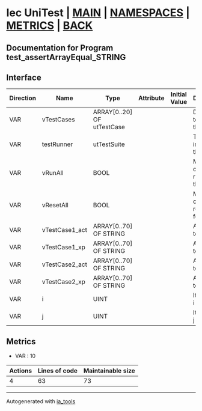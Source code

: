# Iec UniTest | [MAIN] | [NAMESPACES] | [METRICS] | [BACK]  

## Documentation for Program test_assertArrayEqual_STRING  

## Interface  

| Direction | Name | Type | Attribute | Initial Value | Documentation |
| --------- | ---- | ---- | --------- | ------------- | ------------- |
| VAR | vTestCases | ARRAY[0..20] OF utTestCase |  |  | Definition of all test cases for this POU |  
| VAR | testRunner | utTestSuite |  |  | Test Suite fb instance to run the tests |  
| VAR | vRunAll | BOOL |  |  | Manual command to run all tests for this POU |  
| VAR | vResetAll | BOOL |  |  | Manual command to reset all tests for this POU |  
| VAR | vTestCase1_act | ARRAY[0..70] OF STRING |  |  | Array data 1 of test case 1 |  
| VAR | vTestCase1_xp | ARRAY[0..70] OF STRING |  |  | Array data 2 of test case 1 |  
| VAR | vTestCase2_act | ARRAY[0..70] OF STRING |  |  | Array data 3 of test case 2 |  
| VAR | vTestCase2_xp | ARRAY[0..70] OF STRING |  |  | Array data 4 of test case 2 |  
| VAR | i | UINT |  |  | Iterator variable i |  
| VAR | j | UINT |  |  | Iterator variable j |  


## Metrics  

- VAR : 10

| Actions | Lines of code | Maintainable size |
| ------- | ------------- | ----------------- |
| 4 | 63 | 73 |

---
Autogenerated with [ia_tools](https://github.com/tkucic/ia_tools)  

[MAIN]: ../../../../index.md
[NAMESPACES]: ../../nsList.md
[METRICS]: ../../../metrics.md
[BACK]: ../nsMain.md
